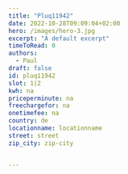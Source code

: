 ```yaml
---
title: "Pluq11942"
date: 2022-10-28T09:09:04+02:00
hero: /images/hero-3.jpg
excerpt: "A default excerpt"
timeToRead: 0
authors:
  - Paul
draft: false
id: pluq11942
slot: 1|2
kwh: na
priceperminute: na
freechargefor: na
onetimefee: na
country: de
locationname: locationname
street: street
zip_city: zip-city


---
```

